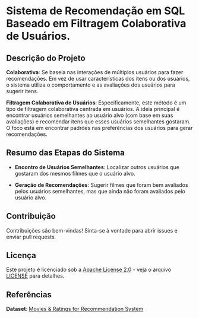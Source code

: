 # Sistema de Recomendação em SQL Baseado em Filtragem Colaborativa de Usuários.

## Descrição do Projeto

**Colaborativa**: Se baseia nas interações de múltiplos usuários para fazer recomendações. Em vez de usar características dos itens ou dos usuários, o sistema utiliza o comportamento e as avaliações dos usuários para sugerir itens.

**Filtragem Colaborativa de Usuários**: Especificamente, este método é um tipo de filtragem colaborativa centrada em usuários. A ideia principal é encontrar usuários semelhantes ao usuário alvo (com base em suas avaliações) e recomendar itens que esses usuários semelhantes gostaram. O foco está em encontrar padrões nas preferências dos usuários para gerar recomendações.

## Resumo das Etapas do Sistema

  - **Encontro de Usuários Semelhantes**: Localizar outros usuários que gostaram dos mesmos filmes que o usuário alvo.

  - **Geração de Recomendações**: Sugerir filmes que foram bem avaliados pelos usuários semelhantes, mas que ainda não foram avaliados pelo usuário alvo.

## Contribuição
Contribuições são bem-vindas! Sinta-se à vontade para abrir issues e enviar pull requests.

## Licença
Este projeto é licenciado sob a [Apache License 2.0](LICENSE)  - veja o arquivo [LICENSE](LICENSE) para detalhes.

## Referências

**Dataset**: [Movies & Ratings for Recommendation System](https://www.kaggle.com/datasets/nicoletacilibiu/movies-and-ratings-for-recommendation-system)
